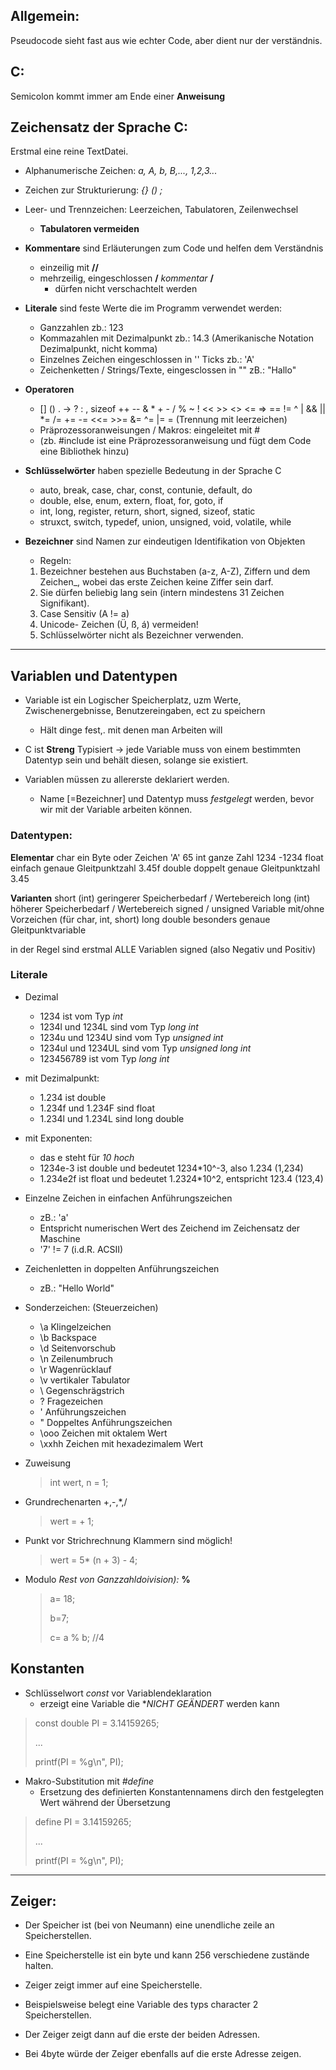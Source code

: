 ## Allgemein:
Pseudocode sieht fast aus wie echter Code, aber dient nur der verständnis.

## C:
Semicolon kommt immer am Ende einer __Anweisung__


## Zeichensatz der Sprache **C**:
Erstmal eine reine TextDatei.
- Alphanumerische Zeichen: *a, A, b, B,..., 1,2,3...*
- Zeichen zur Strukturierung: *{} () ;*
- Leer- und Trennzeichen: Leerzeichen, Tabulatoren, Zeilenwechsel
  - **Tabulatoren vermeiden**


- **Kommentare** sind Erläuterungen zum Code und helfen dem Verständnis
  - einzeilig mit **//**
  - mehrzeilig, eingeschlossen **/**  *kommentar*  **/**
    - dürfen nicht verschachtelt werden


- **Literale** sind feste Werte die im Programm verwendet werden:
  - Ganzzahlen zb.: 123
  - Kommazahlen mit Dezimalpunkt zb.:  14.3 (Amerikanische Notation Dezimalpunkt, nicht komma)
  - Einzelnes Zeichen eingeschlossen in '' Ticks zb.: 'A'
  - Zeichenketten / Strings/Texte, eingesclossen in "" zB.: "Hallo"


- **Operatoren**
  - [] () . -> ? : , sizeof ++ -- & * + - / % ~ ! << >> <> <= => == != ^ | && || *= /= += -= <<= >>= &= ^= |= = (Trennung mit leerzeichen)
  - Präprozessoranweisungen / Makros: eingeleitet mit #
  - (zb. #include ist eine Präprozessoranweisung und fügt dem Code eine Bibliothek hinzu)


- **Schlüsselwörter** haben spezielle Bedeutung in der Sprache C
  - auto, break, case, char, const, contunie, default, do
  - double, else, enum, extern, float, for, goto, if
  - int, long, register, return, short, signed, sizeof, static
  - struxct, switch, typedef, union, unsigned, void, volatile, while


- **Bezeichner** sind Namen zur eindeutigen Identifikation von Objekten
  - Regeln:
  1. Bezeichner bestehen aus Buchstaben (a-z, A-Z), Ziffern und dem Zeichen_, wobei das erste Zeichen keine Ziffer sein darf.
  2. Sie dürfen beliebig lang sein (intern mindestens 31 Zeichen Signifikant).
  3. Case Sensitiv (A != a)
  4. Unicode-  Zeichen (Ü, ß, á) vermeiden!
  5. Schlüsselwörter nicht als Bezeichner verwenden.

---

## Variablen und Datentypen
- Variable ist ein Logischer Speicherplatz, uzm Werte, Zwischenergebnisse, Benutzereingaben, ect zu speichern
  - Hält dinge fest,. mit denen man Arbeiten will

- C ist **Streng** Typisiert -> jede Variable muss von einem bestimmten Datentyp sein und behält diesen, solange sie existiert.
- Variablen müssen zu allererste deklariert werden.
  - Name [=Bezeichner] und Datentyp muss *festgelegt* werden, bevor wir mit der Variable arbeiten können.

### Datentypen:
**Elementar**
char    ein  Byte oder Zeichen          'A'     65
int     ganze Zahl                      1234    -1234
float   einfach genaue Gleitpunktzahl   3.45f
double  doppelt genaue Gleitpunktzahl   3.45

**Varianten**
short (int)         geringerer Speicherbedarf / Wertebereich
long (int)          höherer Speicherbedarf / Wertebereich
signed / unsigned  Variable mit/ohne Vorzeichen (für char, int, short)
long double         besonders genaue Gleitpunktvariable

in der Regel sind erstmal ALLE Variablen signed (also Negativ und Positiv)

### Literale
- Dezimal
  - 1234 ist vom Typ *int*
  - 1234l und 1234L sind vom Typ *long int*
  - 1234u und 1234U sind vom Typ *unsigned int*
  - 1234ul und 1234UL sind vom Typ *unsigned long int*
  - 123456789 ist vom Typ *long int*
- mit Dezimalpunkt:
  - 1.234 ist double
  - 1.234f und 1.234F sind float
  - 1.234l und 1.234L sind long double
- mit Exponenten:
  - das e steht für *10 hoch*
  - 1234e-3 ist double und bedeutet 1234*10^-3, also 1.234 (1,234)
  - 1.234e2f ist float und bedeutet 1.2324*10^2, entspricht 123.4 (123,4)
- Einzelne Zeichen in einfachen Anführungszeichen
  - zB.: 'a'
  - Entspricht numerischen Wert des Zeichend im Zeichensatz der Maschine
  - '7' != 7  (i.d.R. ACSII)
- Zeichenletten in doppelten Anführungszeichen
  - zB.: "Hello World"
- Sonderzeichen: (Steuerzeichen)
  - \a    Klingelzeichen
  - \b    Backspace
  - \d    Seitenvorschub
  - \n    Zeilenumbruch
  - \r    Wagenrücklauf
  - \v    vertikaler Tabulator
  - \\    Gegenschrägstrich
  - \?    Fragezeichen
  - \'    Anführungszeichen
  - \"    Doppeltes Anführungszeichen
  - \ooo  Zeichen mit oktalem Wert
  - \xxhh Zeichen mit hexadezimalem Wert

- Zuweisung
  > int wert, n = 1;
- Grundrechenarten +,-,*,/
  > wert = + 1;
- Punkt vor Strichrechnung Klammern sind möglich!
  > wert = 5* (n + 3) - 4;
- Modulo *Rest von Ganzzahldoivision):* **%**
  > a= 18;
  >
  > b=7;
  >
  > c= a % b; //4


## Konstanten
- Schlüsselwort *const* vor Variablendeklaration
  - erzeigt eine Variable die **NICHT GEÄNDERT* werden kann
> const double PI = 3.14159265;
> 
> ...
> 
> printf(PI = %g\n", PI);

- Makro-Substitution mit *#define*
  - Ersetzung des definierten Konstantennamens dirch den festgelegten Wert während der Übersetzung
> define PI = 3.14159265;
> 
> ...
> 
> printf(PI = %g\n", PI);


---
## Zeiger:
- Der Speicher ist (bei von Neumann) eine unendliche zeile an Speicherstellen.

- Eine Speicherstelle ist ein byte und kann 256 verschiedene zustände halten.

- Zeiger zeigt immer auf eine Speicherstelle.

- Beispielsweise belegt eine Variable des typs character 2 Speicherstellen.

- Der Zeiger zeigt dann auf die erste der beiden Adressen.

- Bei 4byte würde der Zeiger ebenfalls auf die erste Adresse zeigen.